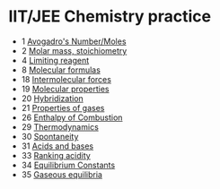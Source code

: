 # IIT/JEE Chemistry practice

- 1 [Avogadro's Number/Moles](avogadro-number-moles)
- 2 [Molar mass, stoichiometry](molar-mass-stoichiometry)
- 4 [Limiting reagent](limiting-reagent)
- 8 [Molecular formulas](molecular-formulas)
- 18 [Intermolecular forces](intermolecular-forces)
- 19 [Molecular properties](molecular-properties)
- 20 [Hybridization](hybridization)
- 21 [Properties of gases](properties-of-gases)
- 26 [Enthalpy of Combustion](enthalpy-of-combustion)
- 29 [Thermodynamics](thermodynamics)
- 30 [Spontaneity](spontaneity)
- 31 [Acids and bases](acids-and-bases)
- 33 [Ranking acidity](ranking-acidity)
- 34 [Equilibrium Constants](equilibrium-constants)
- 35 [Gaseous equilibria](gaseous-equilibria)